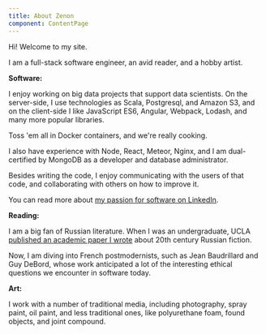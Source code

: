 ```yaml
---
title: About Zenon
component: ContentPage
---
```

Hi! Welcome to my site.

I am a full-stack software engineer, an avid reader, and a hobby artist.

<b>Software:</b>

I enjoy working on big data projects that support data scientists. On the server-side, I use technologies as Scala, Postgresql, and Amazon S3, and on the client-side I like JavaScript ES6, Angular, Webpack, Lodash, and many more popular libraries.

Toss 'em all in Docker containers, and we're really cooking.

I also have experience with Node, React, Meteor, Nginx, and I am dual-certified
by MongoDB as a developer and database administrator.

Besides writing the code, I enjoy communicating with the users of that code, and collaborating with others on how to improve it.

You can read more about <a href="https://www.linkedin.com/in/zenon-evans-10b10373">
my passion for software on LinkedIn</a>.

<b>Reading:</b>

I am a big fan of Russian literature. When I was an undergraduate, UCLA <a href="http://international.ucla.edu/cwl/slavicjournal/920">published an academic paper I wrote</a> about 20th century Russian fiction.

Now, I am diving into French postmodernists, such as Jean Baudrillard and Guy DeBord, whose work anticipated a lot of the interesting ethical questions we encounter in software today.

<b>Art:</b>

I work with a number of traditional media, including photography, spray paint, oil paint, and less traditional ones, like polyurethane foam, found objects, and joint compound.
